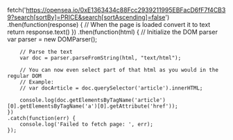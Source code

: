 fetch('https://opensea.io/0xE1363434c88Fcc2939211995EBFacD6fF7f4CB39?search[sortBy]=PRICE&search[sortAscending]=false')
    .then(function(response) {
        // When the page is loaded convert it to text
        return response.text()
    })
    .then(function(html) {
        // Initialize the DOM parser
        var parser = new DOMParser();

        // Parse the text
        var doc = parser.parseFromString(html, "text/html");

        // You can now even select part of that html as you would in the regular DOM 
        // Example:
        // var docArticle = doc.querySelector('article').innerHTML;

        console.log(doc.getElementsByTagName('article')[0].getElementsByTagName('a')[0].getAttribute('href'));
    })
    .catch(function(err) {  
        console.log('Failed to fetch page: ', err);  
    });
